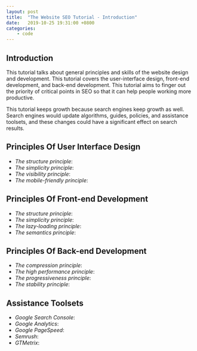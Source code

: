 ```yaml
---
layout: post
title:  "The Website SEO Tutorial - Introduction"
date:   2019-10-25 19:31:00 +0800
categories:
    - code
---
```


## Introduction

This tutorial talks about general principles and skills of the website design and development. This tutorial covers the user-interface design, front-end development, and back-end development. This tutorial aims to finger out the priority of critical points in SEO so that it can help people working more productive.

This tutorial keeps growth because search engines keep growth as well. Search engines would update algorithms, guides,  policies, and assistance toolsets, and these changes could have a significant effect on search results.

## Principles Of User Interface Design

- *The structure principle*:
- *The simplicity principle*:
- *The visibility principle*:
- *The mobile-friendly principle*:

## Principles Of Front-end Development

- *The structure principle*:
- *The simplicity principle*:
- *The lazy-loading principle*:
- *The semantics principle*:

## Principles Of Back-end Development

- *The compression principle*:
- *The high performance principle*:
- *The progressiveness principle*:
- *The stability principle*:

## Assistance Toolsets

- *Google Search Console*:
- *Google Analytics*:
- *Google PageSpeed*:
- *Semrush*:
- *GTMetrix*:
